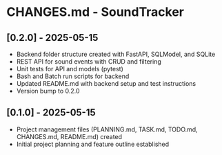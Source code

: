 # CHANGES.md - SoundTracker

## [0.2.0] - 2025-05-15
- Backend folder structure created with FastAPI, SQLModel, and SQLite
- REST API for sound events with CRUD and filtering
- Unit tests for API and models (pytest)
- Bash and Batch run scripts for backend
- Updated README.md with backend setup and test instructions
- Version bump to 0.2.0

## [0.1.0] - 2025-05-15
- Project management files (PLANNING.md, TASK.md, TODO.md, CHANGES.md, README.md) created
- Initial project planning and feature outline established
